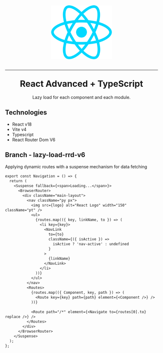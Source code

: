 <div align="center">
  <h1 >
    <br>
       <img src="/src/assets/react.svg" alt="React Logo" width="200" />
    <hr/>
    React Advanced + TypeScript
  </h1>
  <p>Lazy load for each component and each module.</p>
</div>

## Technologies

- React v18
- Vite v4
- Typescript
- React Router Dom V6

## Branch - lazy-load-rrd-v6

Applying dynamic routes with a suspense mechanism for data fetching

```
export const Navigation = () => {
  return (
    <Suspense fallback={<span>Loading...</span>}>
      <BrowserRouter>
        <div className="main-layout">
          <nav className="py px">
            <img src={logo} alt="React Logo" width="150" className="pt" />
            <ul>
              {routes.map(({ key, linkName, to }) => (
                <li key={key}>
                  <NavLink
                    to={to}
                    className={({ isActive }) =>
                      isActive ? 'nav-active' : undefined
                    }
                  >
                    {linkName}
                  </NavLink>
                </li>
              ))}
            </ul>
          </nav>
          <Routes>
            {routes.map(({ Component, key, path }) => (
              <Route key={key} path={path} element={<Component />} />
            ))}

            <Route path="/*" element={<Navigate to={routes[0].to} replace />} />
          </Routes>
        </div>
      </BrowserRouter>
    </Suspense>
  );
};

```
